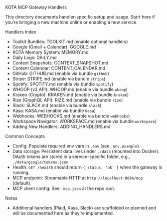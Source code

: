 KOTA MCP Gateway Handlers

This directory documents handler-specific setup and usage. Start here if you’re bringing a new machine online or enabling a new service.

Handlers Index
- Toolkit Bundles: TOOLKIT.md (enable optional handlers)
- Google (Gmail + Calendar): GOOGLE.md
- KOTA Memory System: MEMORY.md
- Daily Logs: DAILY.md
- Context Snapshots: CONTEXT_SNAPSHOT.md
- Content Calendar: CONTENT_CALENDAR.md
- GitHub: GITHUB.md (enable via bundle `github`)
- Stripe: STRIPE.md (enable via bundle `stripe`)
- Spotify: SPOTIFY.md (enable via bundle `spotify`)
- WHOOP (v2 API): WHOOP.md (enable via bundle `whoop`)
- Kraken (Crypto): KRAKEN.md (enable via bundle `kraken`)
- Rize (GraphQL API): RIZE.md (enable via bundle `rize`)
- Slack: SLACK.md (enable via bundle `slack`)
- Kasa: KASA.md (enable via bundle `kasa`)
- Webhooks: WEBHOOKS.md (enable via bundle `webhooks`)
- Workspace Navigator: WORKSPACE.md (enable via bundle `workspace`)
- Adding New Handlers: ADDING_HANDLERS.md

Common Concepts
- Config: Populate required env vars in `.env` (see `.env.example`).
- Data storage: Persistent data lives under `./data` (mounted into Docker). OAuth tokens are stored in a service-specific folder, e.g., `./data/google/tokens.json`.
- Health: `GET /health` should return `{ status: 'ok' }` when the gateway is running.
- MCP endpoint: Streamable HTTP at `http://localhost:8084/mcp` (default).
- MCP client config: See `.mcp.json` at the repo root.

Notes
- Additional handlers (Plaid, Kasa, Slack) are scaffolded or planned and will be documented here as they’re implemented.
